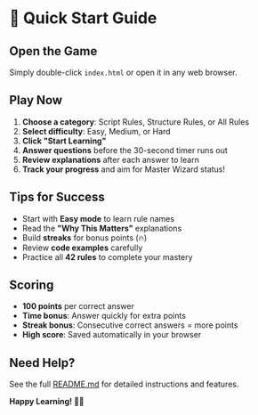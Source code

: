 # 🚀 Quick Start Guide

## Open the Game
Simply double-click `index.html` or open it in any web browser.

## Play Now
1. **Choose a category**: Script Rules, Structure Rules, or All Rules
2. **Select difficulty**: Easy, Medium, or Hard
3. **Click "Start Learning"**
4. **Answer questions** before the 30-second timer runs out
5. **Review explanations** after each answer to learn
6. **Track your progress** and aim for Master Wizard status!

## Tips for Success
- Start with **Easy mode** to learn rule names
- Read the **"Why This Matters"** explanations
- Build **streaks** for bonus points (🔥)
- Review **code examples** carefully
- Practice all **42 rules** to complete your mastery

## Scoring
- **100 points** per correct answer
- **Time bonus**: Answer quickly for extra points
- **Streak bonus**: Consecutive correct answers = more points
- **High score**: Saved automatically in your browser

## Need Help?
See the full [README.md](README.md) for detailed instructions and features.

**Happy Learning! 🧙‍♂️**
